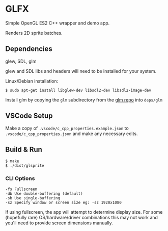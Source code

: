 # GLFX

Simple OpenGL ES2 C++ wrapper and demo app.

Renders 2D sprite batches.

## Dependencies

glew, SDL, glm

glew and SDL libs and headers will need to be installed for your system.

Linux/Debian installation:

	$ sudo apt-get install libglew-dev libsdl2-dev libsdl2-image-dev

Install glm by copying the `glm` subdirectory from the [glm repo](https://github.com/g-truc/glm) into `deps/glm`

## VSCode Setup

Make a copy of `.vscode/c_cpp_properties.example.json` to `.vscode/c_cpp_properties.json` and make any necessary edits.

## Build & Run

	$ make
	$ ./dist/glsprite

### CLI Options

	-fs Fullscreen
	-db Use double-buffering (default)
	-sb Use single-buffering
	-sz Specify window or screen size eg: -sz 1920x1080

If using fullscreen, the app will attempt to determine display size. For some (hopefully rare) OS/hardware/driver combinations this may not work and you'll need to provide screen dimensions manually.
